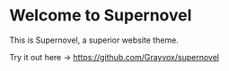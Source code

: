 # Welcome to Supernovel

This is Supernovel, a superior website theme.

Try it out here -> https://github.com/Grayvox/supernovel